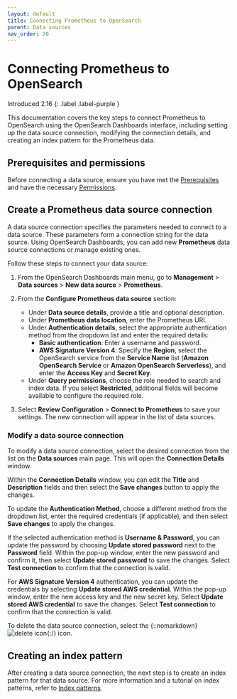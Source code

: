 ```yaml
---
layout: default
title: Connecting Prometheus to OpenSearch
parent: Data sources
nav_order: 20
---
```


# Connecting Prometheus to OpenSearch
Introduced 2.16
{: .label .label-purple }

This documentation covers the key steps to connect Prometheus to OpenSearch using the OpenSearch Dashboards interface, including setting up the data source connection, modifying the connection details, and creating an index pattern for the Prometheus data. 

## Prerequisites and permissions

Before connecting a data source, ensure you have met the [Prerequisites]({{site.url}}{{site.baseurl}}/dashboards/management/data-sources/#prerequisites) and have the necessary [Permissions]({{site.url}}{{site.baseurl}}/dashboards/management/data-sources/#permissions).

## Create a Prometheus data source connection

A data source connection specifies the parameters needed to connect to a data source. These parameters form a connection string for the data source. Using OpenSearch Dashboards, you can add new **Prometheus** data source connections or manage existing ones.

Follow these steps to connect your data source:

1. From the OpenSearch Dashboards main menu, go to **Management** > **Data sources** > **New data source** > **Prometheus**. 

2. From the **Configure Prometheus data source** section: 
   
   - Under **Data source details**, provide a title and optional description.
   - Under **Prometheus data location**, enter the Prometheus URI.
   - Under **Authentication details**, select the appropriate authentication method from the dropdown list and enter the required details:
       - **Basic authentication**: Enter a username and password.
       - **AWS Signature Version 4**: Specify the **Region**, select the OpenSearch service from the **Service Name** list (**Amazon OpenSearch Service** or **Amazon OpenSearch Serverless**), and enter the **Access Key** and **Secret Key**.
   - Under **Query permissions**, choose the role needed to search and index data. If you select **Restricted**, additional fields will become available to configure the required role.

3. Select **Review Configuration** > **Connect to Prometheus** to save your settings. The new connection will appear in the list of data sources.

### Modify a data source connection

To modify a data source connection, select the desired connection from the list on the **Data sources** main page. This will open the **Connection Details** window.

Within the **Connection Details** window, you can edit the **Title** and **Description** fields and then select the **Save changes** button to apply the changes. 

To update the **Authentication Method**, choose a different method from the dropdown list, enter the required credentials (if applicable), and then select **Save changes** to apply the changes.

If the selected authentication method is **Username & Password**, you can update the password by choosing **Update stored password** next to the **Password** field. Within the pop-up window, enter the new password and confirm it, then select **Update stored password** to save the changes. Select **Test connection** to confirm that the connection is valid.

For **AWS Signature Version 4** authentication, you can update the credentials by selecting **Update stored AWS credential**. Within the pop-up window, enter the new access key and the new secret key. Select **Update stored AWS credential** to save the changes. Select **Test connection** to confirm that the connection is valid.

To delete the data source connection, select the {::nomarkdown}<img src="{{site.url}}{{site.baseurl}}/images/dashboards/trash-can-icon.png" class="inline-icon" alt="delete icon"/>{:/} icon.

## Creating an index pattern

After creating a data source connection, the next step is to create an index pattern for that data source. For more information and a tutorial on index patterns, refer to [Index patterns]({{site.url}}{{site.baseurl}}/dashboards/management/index-patterns/). 
